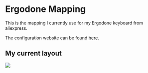 # Ergodone Mapping

This is the mapping I currently use for my Ergodone keyboard from aliexpress.

The configuration website can be found <a href="https://config.qmk.fm/#/ktec/ergodone/LAYOUT_ergodox">here</a>.

## My current layout
<img src="https://i.imgur.com/spwqgIP.png" />
